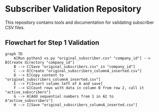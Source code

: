 # Subscriber Validation Repository

This repository contains tools and documentation for validating subscriber CSV files.

## Flowchart for Step 1 Validation
```mermaid
graph TD
    A[Run python3 vs.py "original_subscriber.csv" "company_id"] --> B[Create directory "company_id"]
    B --> C[Save "original_subscribers.csv" in "company_id"]
    C --> D[Create "original_subscribers_columnA_inserted.csv"]
    D --> E[Copy content to "original_subscribers_columnA_inserted.csv"]
    E --> F[Insert column left of A and save]
    F --> G[Count rows with data in column B from row 2, call it "active_subscribers"]
    G --> H[Add sequential numbers from 1 in A2 to A"active_subscribers"]
    H --> I[Save "original_subscribers_columnA_inserted.csv"]
